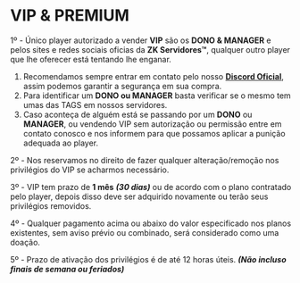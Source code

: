 # VIP & PREMIUM

1º - Único player autorizado a vender **VIP** são os **DONO & MANAGER** e pelos sites e redes sociais oficias da **ZK Servidores™**, qualquer outro player que lhe oferecer está tentando lhe enganar.

1. Recomendamos sempre entrar em contato pelo nosso [**Discord Oficial**](https://zkservidores.com/discord), assim podemos garantir a segurança em sua compra.
2. Para identificar um **DONO ou MANAGER** basta verificar se o mesmo tem umas das TAGS em nossos servidores.
3. Caso aconteça de alguém está se passando por um **DONO** ou **MANAGER**, ou vendendo VIP sem autorização ou permissão entre em contato conosco e nos informem para que possamos aplicar a punição adequada ao player.

2º - Nos reservamos no direito de fazer qualquer alteração/remoção nos privilégios do VIP se acharmos necessário.

3º - VIP tem prazo de **1 mês** _**\(30 dias\)**_ ou de acordo com o plano contratado pelo player, depois disso deve ser adquirido novamente ou terão seus privilégios removidos.

4º - Qualquer pagamento acima ou abaixo do valor especificado nos planos existentes, sem aviso prévio ou combinado, será considerado como uma doação.

5º - Prazo de ativação dos privilégios é de até 12 horas úteis. _**\(Não incluso finais de semana ou feriados\)**_


